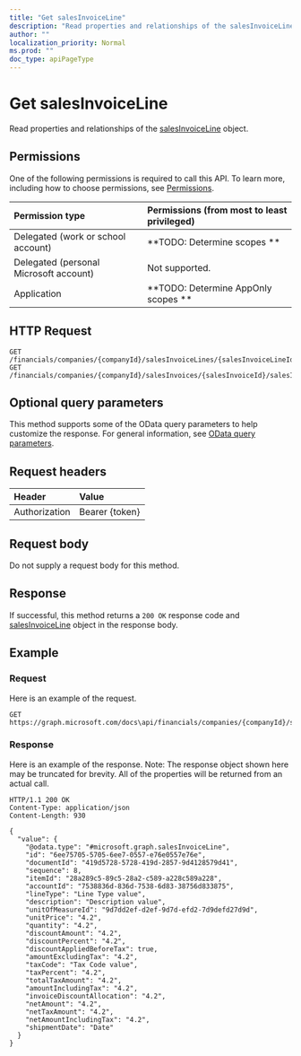 ```yaml
---
title: "Get salesInvoiceLine"
description: "Read properties and relationships of the salesInvoiceLine object."
author: ""
localization_priority: Normal
ms.prod: ""
doc_type: apiPageType
---
```


# Get salesInvoiceLine

Read properties and relationships of the [salesInvoiceLine](../resources/salesinvoiceline.md) object.

## Permissions
One of the following permissions is required to call this API. To learn more, including how to choose permissions, see [Permissions](/concepts/permissions-reference.md).

|Permission type|Permissions (from most to least privileged)|
|:---|:---|
|Delegated (work or school account)|**TODO: Determine scopes **|
|Delegated (personal Microsoft account)|Not supported.|
|Application|**TODO: Determine AppOnly scopes **|

## HTTP Request
<!-- {
  "blockType": "ignored"
}
-->
``` http
GET /financials/companies/{companyId}/salesInvoiceLines/{salesInvoiceLineId}
GET /financials/companies/{companyId}/salesInvoices/{salesInvoiceId}/salesInvoiceLines/{salesInvoiceLineId}
```

## Optional query parameters
This method supports some of the OData query parameters to help customize the response. For general information, see [OData query parameters](/graph/query-parameters).

## Request headers
|Header|Value|
|:---|:---|
|Authorization|Bearer {token}|

## Request body
Do not supply a request body for this method.

## Response
If successful, this method returns a `200 OK` response code and [salesInvoiceLine](../resources/salesinvoiceline.md) object in the response body.

## Example

### Request
Here is an example of the request.
<!-- {
  "blockType": "request",
  "name": "get_salesinvoiceline"
}
-->
``` http
GET https://graph.microsoft.com/docs\api/financials/companies/{companyId}/salesInvoiceLines/{salesInvoiceLineId}
```

### Response
Here is an example of the response. Note: The response object shown here may be truncated for brevity. All of the properties will be returned from an actual call.
<!-- {
  "blockType": "response",
  "truncated": true,
  "@odata.type": "microsoft.graph.salesInvoiceLine"
}
-->
``` http
HTTP/1.1 200 OK
Content-Type: application/json
Content-Length: 930

{
  "value": {
    "@odata.type": "#microsoft.graph.salesInvoiceLine",
    "id": "6ee75705-5705-6ee7-0557-e76e0557e76e",
    "documentId": "419d5728-5728-419d-2857-9d4128579d41",
    "sequence": 8,
    "itemId": "28a289c5-89c5-28a2-c589-a228c589a228",
    "accountId": "7538836d-836d-7538-6d83-38756d833875",
    "lineType": "Line Type value",
    "description": "Description value",
    "unitOfMeasureId": "9d7dd2ef-d2ef-9d7d-efd2-7d9defd27d9d",
    "unitPrice": "4.2",
    "quantity": "4.2",
    "discountAmount": "4.2",
    "discountPercent": "4.2",
    "discountAppliedBeforeTax": true,
    "amountExcludingTax": "4.2",
    "taxCode": "Tax Code value",
    "taxPercent": "4.2",
    "totalTaxAmount": "4.2",
    "amountIncludingTax": "4.2",
    "invoiceDiscountAllocation": "4.2",
    "netAmount": "4.2",
    "netTaxAmount": "4.2",
    "netAmountIncludingTax": "4.2",
    "shipmentDate": "Date"
  }
}
```

